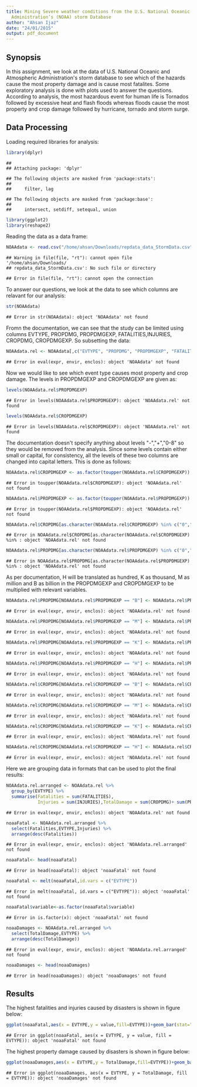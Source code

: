 ```yaml
---
title: Mining Severe weather conditions from the U.S. National Oceanic and Atmospheric
  Administration’s (NOAA) storm Database
author: "Ahsan Ijaz"
date: "24/01/2015"
output: pdf_document
---
```

## Synopsis
In this assignment, we look at the data of U.S. National Oceanic and Atmospheric Administration's storm database to see which of the hazards cause the most property damage and is cause most fatalites. Some exploratory analysis is done with plots used to answer the questions. According to analysis, the most hazardous event for human life is Tornados followed by excessive heat and flash floods whereas floods cause the most property and crop damage followed by hurricane, tornado and storm surge.

## Data Processing

Loading required libraries for analysis:

```r
library(dplyr)
```

```
## 
## Attaching package: 'dplyr'
```

```
## The following objects are masked from 'package:stats':
## 
##     filter, lag
```

```
## The following objects are masked from 'package:base':
## 
##     intersect, setdiff, setequal, union
```

```r
library(ggplot2)
library(reshape2)
```


Reading the data as a data frame:


```r
NOAAdata <- read.csv("/home/ahsan/Downloads/repdata_data_StormData.csv")
```

```
## Warning in file(file, "rt"): cannot open file '/home/ahsan/Downloads/
## repdata_data_StormData.csv': No such file or directory
```

```
## Error in file(file, "rt"): cannot open the connection
```
To answer our questions, we look at the data to see which columns are relavant for our analysis:

```r
str(NOAAdata)
```

```
## Error in str(NOAAdata): object 'NOAAdata' not found
```
Fromn the documentation, we can see that the study can be limited using columns EVTYPE, PROPDMG, PROPDMGEXP, FATALITIES,INJURIES, CROPDMG, CROPDMGEXP. So subsetting the data:


```r
NOAAdata.rel <- NOAAdata[,c("EVTYPE", "PROPDMG", "PROPDMGEXP", "FATALITIES","INJURIES", "CROPDMG", "CROPDMGEXP")]
```

```
## Error in eval(expr, envir, enclos): object 'NOAAdata' not found
```

Now we would like to see which event type causes most property and crop damage. The levels in PROPDMGEXP and CROPDMGEXP are given as:

```r
levels(NOAAdata.rel$PROPDMGEXP)
```

```
## Error in levels(NOAAdata.rel$PROPDMGEXP): object 'NOAAdata.rel' not found
```

```r
levels(NOAAdata.rel$CROPDMGEXP)
```

```
## Error in levels(NOAAdata.rel$CROPDMGEXP): object 'NOAAdata.rel' not found
```
The documentation doesn't specify anything about levels "-","+","0-8" so they would be removed from the analysis. Since some levels contain either small or capital, for consistency, all the levels of these two columns are changed into capital letters. This is done as follows:


```r
NOAAdata.rel$CROPDMGEXP <- as.factor(toupper(NOAAdata.rel$CROPDMGEXP))
```

```
## Error in toupper(NOAAdata.rel$CROPDMGEXP): object 'NOAAdata.rel' not found
```

```r
NOAAdata.rel$PROPDMGEXP <- as.factor(toupper(NOAAdata.rel$PROPDMGEXP))
```

```
## Error in toupper(NOAAdata.rel$PROPDMGEXP): object 'NOAAdata.rel' not found
```

```r
NOAAdata.rel$CROPDMG[as.character(NOAAdata.rel$CROPDMGEXP) %in% c("0","1","2","3","4","5","6","7","8","-"," ","?")] <- 0
```

```
## Error in NOAAdata.rel$CROPDMG[as.character(NOAAdata.rel$CROPDMGEXP) %in% : object 'NOAAdata.rel' not found
```

```r
NOAAdata.rel$PROPDMG[as.character(NOAAdata.rel$PROPDMGEXP) %in% c("0","1","2","3","4","5","6","7","8","-"," ","?")] <- 0
```

```
## Error in NOAAdata.rel$PROPDMG[as.character(NOAAdata.rel$PROPDMGEXP) %in% : object 'NOAAdata.rel' not found
```

As per documentation, H will be translated as hundred, K as thousand, M as million and B as billion in the PROPDMGEXP and CROPDMGEXP to be multiplied with relevant variables. 


```r
NOAAdata.rel$PROPDMG[NOAAdata.rel$PROPDMGEXP == "B"] <- NOAAdata.rel$PROPDMG[NOAAdata.rel$PROPDMGEXP == "B"]*10^9
```

```
## Error in eval(expr, envir, enclos): object 'NOAAdata.rel' not found
```

```r
NOAAdata.rel$PROPDMG[NOAAdata.rel$PROPDMGEXP == "M"] <- NOAAdata.rel$PROPDMG[NOAAdata.rel$PROPDMGEXP == "M"]*10^6
```

```
## Error in eval(expr, envir, enclos): object 'NOAAdata.rel' not found
```

```r
NOAAdata.rel$PROPDMG[NOAAdata.rel$PROPDMGEXP == "K"] <- NOAAdata.rel$PROPDMG[NOAAdata.rel$PROPDMGEXP == "K"]*1000
```

```
## Error in eval(expr, envir, enclos): object 'NOAAdata.rel' not found
```

```r
NOAAdata.rel$PROPDMG[NOAAdata.rel$PROPDMGEXP == "H"] <- NOAAdata.rel$PROPDMG[NOAAdata.rel$PROPDMGEXP == "H"]*100
```

```
## Error in eval(expr, envir, enclos): object 'NOAAdata.rel' not found
```

```r
NOAAdata.rel$CROPDMG[NOAAdata.rel$CROPDMGEXP == "B"] <- NOAAdata.rel$CROPDMG[NOAAdata.rel$CROPDMGEXP == "B"]*10^9
```

```
## Error in eval(expr, envir, enclos): object 'NOAAdata.rel' not found
```

```r
NOAAdata.rel$CROPDMG[NOAAdata.rel$CROPDMGEXP == "M"] <- NOAAdata.rel$CROPDMG[NOAAdata.rel$CROPDMGEXP == "M"]*10^6
```

```
## Error in eval(expr, envir, enclos): object 'NOAAdata.rel' not found
```

```r
NOAAdata.rel$CROPDMG[NOAAdata.rel$CROPDMGEXP == "K"] <- NOAAdata.rel$CROPDMG[NOAAdata.rel$CROPDMGEXP == "K"]*1000
```

```
## Error in eval(expr, envir, enclos): object 'NOAAdata.rel' not found
```

```r
NOAAdata.rel$CROPDMG[NOAAdata.rel$CROPDMGEXP == "H"] <- NOAAdata.rel$CROPDMG[NOAAdata.rel$CROPDMGEXP == "H"]*100
```

```
## Error in eval(expr, envir, enclos): object 'NOAAdata.rel' not found
```

Here we are grouping data in formats that can be used to plot the final results:

```r
NOAAdata.rel.arranged <- NOAAdata.rel %>% 
  group_by(EVTYPE) %>%
  summarise(Fatalities = sum(FATALITIES),
            Injuries = sum(INJURIES),TotalDamage = sum(CROPDMG)+ sum(PROPDMG))
```

```
## Error in eval(expr, envir, enclos): object 'NOAAdata.rel' not found
```

```r
noaaFatal <- NOAAdata.rel.arranged %>%
  select(Fatalities,EVTYPE,Injuries) %>%
  arrange(desc(Fatalities))
```

```
## Error in eval(expr, envir, enclos): object 'NOAAdata.rel.arranged' not found
```

```r
noaaFatal<- head(noaaFatal)
```

```
## Error in head(noaaFatal): object 'noaaFatal' not found
```

```r
noaaFatal <- melt(noaaFatal,id.vars = c("EVTYPE"))
```

```
## Error in melt(noaaFatal, id.vars = c("EVTYPE")): object 'noaaFatal' not found
```

```r
noaaFatal$variable<-as.factor(noaaFatal$variable)
```

```
## Error in is.factor(x): object 'noaaFatal' not found
```

```r
noaaDamages <- NOAAdata.rel.arranged %>%
  select(TotalDamage,EVTYPE) %>%
  arrange(desc(TotalDamage))
```

```
## Error in eval(expr, envir, enclos): object 'NOAAdata.rel.arranged' not found
```

```r
noaaDamages <- head(noaaDamages)
```

```
## Error in head(noaaDamages): object 'noaaDamages' not found
```

## Results

The highest fatalities and injuries caused by disasters is shown in figure below:

```r
ggplot(noaaFatal,aes(x = EVTYPE,y = value,fill=EVTYPE))+geom_bar(stat="identity") + facet_grid(.~variable) + xlab("Event Type") + ylab("") + ggtitle("Highest Fatalities and Injuries caused by Disaster") + coord_flip()
```

```
## Error in ggplot(noaaFatal, aes(x = EVTYPE, y = value, fill = EVTYPE)): object 'noaaFatal' not found
```

The highest property damage caused by disasters is shown in figure below:

```r
ggplot(noaaDamages,aes(x = EVTYPE,y = TotalDamage,fill=EVTYPE))+geom_bar(stat="identity") + xlab("Event Type") + ylab("") + ggtitle("Highest total property and crop damage caused by Disaster") + coord_flip()
```

```
## Error in ggplot(noaaDamages, aes(x = EVTYPE, y = TotalDamage, fill = EVTYPE)): object 'noaaDamages' not found
```
